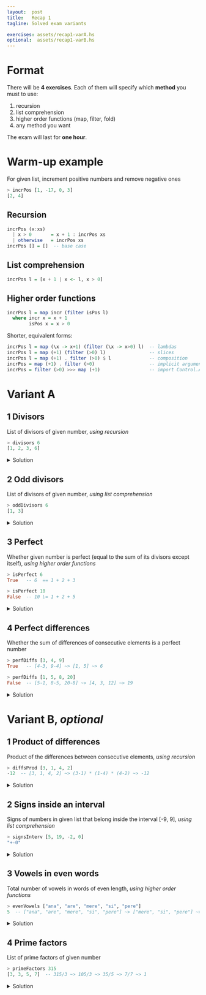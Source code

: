 ```yaml
---
layout:  post
title:   Recap 1
tagline: Solved exam variants

exercises: assets/recap1-varA.hs
optional:  assets/recap1-varB.hs
---
```

# Format

There will be **4 exercises**. Each of them will specify which **method** you must to use:

1. recursion
2. list comprehension
3. higher order functions (map, filter, fold)
4. any method you want

The exam will last for **one hour**.



# Warm-up example


For given list, increment positive numbers and remove negative ones

```haskell
> incrPos [1, -17, 0, 3]
[2, 4]
```



## Recursion

```haskell
incrPos (x:xs)
  | x > 0       = x + 1 : incrPos xs
  | otherwise   = incrPos xs
incrPos [] = []  -- base case
```



## List comprehension

```haskell
incrPos l = [x + 1 | x <- l, x > 0]
```



## Higher order functions


```haskell
incrPos l = map incr (filter isPos l)
  where incr x = x + 1
        isPos x = x > 0
```


Shorter, equivalent forms:

```haskell
incrPos l = map (\x -> x+1) (filter (\x -> x>0) l)  -- lambdas
incrPos l = map (+1) (filter (>0) l)                -- slices
incrPos l = map (+1) . filter (>0) $ l              -- composition
incrPos = map (+1) . filter (>0)                    -- implicit arguments
incrPos = filter (>0) >>> map (+1)                  -- import Control.Arrow
```



# Variant A

## 1 Divisors

List of divisors of given number, *using recursion*

```haskell
> divisors 6
[1, 2, 3, 6]
```

<details markdown="1">
  <summary>Solution</summary>

```haskell
divisors :: Int -> [Int]
divisors n = helper 1  -- start with candidate 1
  where helper cand
          | n `mod` cand == 0  = cand : helper (cand+1)  -- is a divisor, keep it
          | cand > n           = []  -- candidate incremented up to n
          | otherwise          = helper (cand+1)  -- just move to the next candidate
```

</details>



## 2 Odd divisors

List of divisors of given number, *using list comprehension*

```haskell
> oddDivisors 6
[1, 3]
```



<details markdown="1">
  <summary>Solution</summary>

```haskell
oddDivisors :: Int -> [Int]
oddDivisors n = [ cand | cand <- [1..n], n `mod` cand == 0, odd cand ]
```

**Bonus** _using higher order functions_:

```haskell
oddDivisors n = filter isOddDivisor [1..n]
  where isOddDivisor cand = n `mod` cand == 0 && odd cand

oddDivisors n = filter (\cand -> n `mod` cand == 0 && odd cand) [1..n] -- or with lambdas
```

</details>



## 3 Perfect

Whether given number is perfect (equal to the sum of its divisors except itself), *using higher order functions*

```haskell
> isPerfect 6
True   -- 6  == 1 + 2 + 3

> isPerfect 10
False  -- 10 \= 1 + 2 + 5
```

<details markdown="1">
  <summary>Solution</summary>


```haskell
isPerfect :: Int -> Bool
isPerfect n = n == sum properDivisors  -- or just n == sum (divisors n) - n
  where properDivisors = filter (\cand -> n `mod` cand == 0) [1..n-1]
```

</details>



## 4 Perfect differences

Whether the sum of differences of consecutive elements is a perfect number

```haskell
> perfDiffs [3, 4, 9]
True   -- [4-3, 9-4] ~> [1, 5] ~> 6

> perfDiffs [1, 5, 8, 20]
False  -- [5-1, 8-5, 20-8] ~> [4, 3, 12] ~> 19
```

<details markdown="1">
  <summary>Solution</summary>

```haskell
perfDiffs :: [Int] -> Bool
perfDiffs l = isPerfect (sum (consecDiffs l)
where consecDiffs []  = False  -- no elements
      consecDiffs [_] = False  -- just one element
      consecDiffs (first:second:rest) = second - first : consecDiffs (second:rest)
```

**Bonus** _using higher order functions_:

```haskell
perfDiffs = consecPairs >>> map pairDiff >>> sum >>> isPerfect
  where consecPairs l = tail l `zip` l  -- [1, 2, 3] ~> [2, 3] `zip` [1, 2, 3] ~> [(2, 1), (3, 2)]
        pairDiff (a, b) = a - b  -- equivalent to pairDiff = uncurry (-)
```

Composition without `Control.Arrow`:

```haskell
perfDiffs l = isPerfect . sum . map pairDiff $ consecPairs
  where ...  -- same as above
```

With parentheses:

```haskell
perfDiffs l = isPerfect(sum(map pairDiff consecPairs))
  where ...  -- same as above
```

</details>



# Variant B, _optional_

## 1 Product of differences

Product of the differences between consecutive elements, *using recursion*

```haskell
> diffsProd [3, 1, 4, 2]
-12  -- [3, 1, 4, 2] ~> (3-1) * (1-4) * (4-2) ~> -12
```

<details markdown="1">
  <summary>Solution</summary>

```haskell
diffsProd :: [Int] -> Int
diffsProd []  = 1  -- multiplication identity
diffsProd [_] = 1  -- only one element left, can't compute any more differences
diffsProd (first:second:rest) = (first - second) * diffsProd rest
```

</details>



## 2 Signs inside an interval

Signs of numbers in given list that belong inside the interval [-9, 9], *using list comprehension*

```haskell
> signsInterv [5, 19, -2, 0]
"+-0"
```

<details markdown="1">
  <summary>Solution</summary>

```haskell
signsInterv :: [Int] -> String
signsInterv l = [sign x | x <- l, isInInterval x]
  where sign x
          | x > 0     = '+'
          | x < 0     = '-'
          | x == 0    = '0'
        isInInterval x = x >= -9 && x <= 9
```

**Bonus** _using recursion_:

```haskell
signsInterv [] = ""
signsInterv (x:xs)
  | isInInterval x   = sign x : signsInterv xs
  | otherwise        = signsInterv xs
  where ... -- same as above
```

**Bonus** _using higher order functions_:

```haskell
signsInterv = map sign . filter isInInterval

signsInterv = filter isInInterval >>> map sign  -- equivalent
```

</details>



## 3 Vowels in even words

Total number of vowels in words of even length, *using higher order functions*

```haskell
> evenVowels ["ana", "are", "mere", "si", "pere"]
5  -- ["ana", "are", "mere", "si", "pere"] ~> ["mere", "si", "pere"] ~> ["ee", "i", "ee"] ~> [2, 1, 2] ~> 5
```

<details markdown="1">
  <summary>Solution</summary>

```haskell
evenVowels :: [String] -> Int
evenVowels = filter (even . length) >>> map onlyVowels >>> map length >>> sum
    where onlyVowels = filter isVowel
          isVowel = (`elem` "aeiou")
```

</details>



## 4 Prime factors

List of prime factors of given number

```haskell
> primeFactors 315
[3, 3, 5, 7]  -- 315/3 ~> 105/3 ~> 35/5 ~> 7/7 ~> 1
```

<details markdown="1">
  <summary>Solution</summary>

```haskell
primeFactors :: Int -> [Int]
primeFactors 1 = []  -- 1 has no factors but it is not prime
primeFactors n
  | factors == []   = [n]  -- no factors, the number is prime: primeFactors 11 = [11]
  | otherwise       = smFact : primeFactors (n `div` smFact)  -- keep the factor continue after we divided by it
    where smFact  = head factors  -- smallest factor (if n is divisible by 4 then it is surely divisible by 2)
          factors = factors = tail (divisors n) -- divisors except 1, or: facotrs = filter (\d -> (n `mod` d) == 0) [2..n-1]
```

</details>
